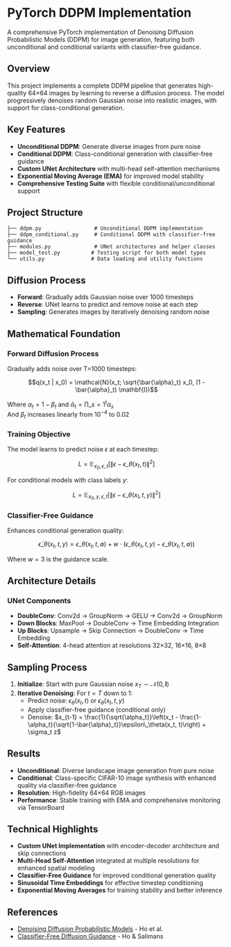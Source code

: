 # PyTorch DDPM Implementation

A comprehensive PyTorch implementation of Denoising Diffusion Probabilistic Models (DDPM) for image generation, featuring both unconditional and conditional variants with classifier-free guidance.

## Overview

This project implements a complete DDPM pipeline that generates high-quality 64×64 images by learning to reverse a diffusion process. The model progressively denoises random Gaussian noise into realistic images, with support for class-conditional generation.

## Key Features

- **Unconditional DDPM**: Generate diverse images from pure noise
- **Conditional DDPM**: Class-conditional generation with classifier-free guidance  
- **Custom UNet Architecture** with multi-head self-attention mechanisms
- **Exponential Moving Average (EMA)** for improved model stability
- **Comprehensive Testing Suite** with flexible conditional/unconditional support

## Project Structure

```
├── ddpm.py                 # Unconditional DDPM implementation
├── ddpm_conditional.py     # Conditional DDPM with classifier-free guidance
├── modules.py              # UNet architectures and helper classes
├── model_test.py          # Testing script for both model types
└── utils.py               # Data loading and utility functions
```

## Diffusion Process

- **Forward**: Gradually adds Gaussian noise over 1000 timesteps
- **Reverse**: UNet learns to predict and remove noise at each step  
- **Sampling**: Generates images by iteratively denoising random noise

## Mathematical Foundation

### Forward Diffusion Process
Gradually adds noise over T=1000 timesteps:

$$q(x_t | x_0) = \mathcal{N}(x_t; \sqrt{\bar{\alpha}_t} x_0, (1 - \bar{\alpha}_t) \mathbf{I})$$

Where $\alpha_t = 1 - \beta_t$ and $\bar{\alpha}_t = \prod\_{s=1}^t \alpha_s$  
And $\beta_t$ increases linearly from $10^{-4}$ to $0.02$


### Training Objective
The model learns to predict noise $\epsilon$ at each timestep:

$$L = \mathbb{E}_{x_0, \epsilon, t} \left[ \|\epsilon - \epsilon\_\theta(x_t, t)\|^2 \right]$$

For conditional models with class labels $y$:

$$L = \mathbb{E}_{x_0, y, \epsilon, t} \left[ \|\epsilon - \epsilon\_\theta(x_t, t, y)\|^2 \right]$$

### Classifier-Free Guidance
Enhances conditional generation quality:

$$\tilde{\epsilon}\_\theta(x_t, t, y) = \epsilon\_\theta(x_t, t, \emptyset) + w \cdot (\epsilon\_\theta(x_t, t, y) - \epsilon\_\theta(x_t, t, \emptyset))$$

Where $w = 3$ is the guidance scale.

## Architecture Details

### UNet Components
- **DoubleConv**: Conv2d → GroupNorm → GELU → Conv2d → GroupNorm
- **Down Blocks**: MaxPool → DoubleConv → Time Embedding Integration
- **Up Blocks**: Upsample → Skip Connection → DoubleConv → Time Embedding
- **Self-Attention**: 4-head attention at resolutions 32×32, 16×16, 8×8

## Sampling Process

1. **Initialize**: Start with pure Gaussian noise $x_T \sim \mathcal{N}(0, \mathbf{I})$
2. **Iterative Denoising**: For $t = T$ down to $1$:
   - Predict noise: $\epsilon_\theta(x_t, t)$ or $\epsilon_\theta(x_t, t, y)$
   - Apply classifier-free guidance (conditional only)
   - Denoise: $x_{t-1} = \frac{1}{\sqrt{\alpha_t}}\left(x_t - \frac{1-\alpha_t}{\sqrt{1-\bar{\alpha}_t}}\epsilon\_\theta(x_t, t)\right) + \sigma_t z$

## Results

- **Unconditional**: Diverse landscape image generation from pure noise
- **Conditional**: Class-specific CIFAR-10 image synthesis with enhanced quality via classifier-free guidance  
- **Resolution**: High-fidelity 64×64 RGB images
- **Performance**: Stable training with EMA and comprehensive monitoring via TensorBoard

## Technical Highlights

- **Custom UNet Implementation** with encoder-decoder architecture and skip connections
- **Multi-Head Self-Attention** integrated at multiple resolutions for enhanced spatial modeling
- **Classifier-Free Guidance** for improved conditional generation quality
- **Sinusoidal Time Embeddings** for effective timestep conditioning
- **Exponential Moving Averages** for training stability and better inference

## References

- [Denoising Diffusion Probabilistic Models](https://arxiv.org/abs/2006.11239) - Ho et al.
- [Classifier-Free Diffusion Guidance](https://arxiv.org/abs/2207.12598) - Ho & Salimans
